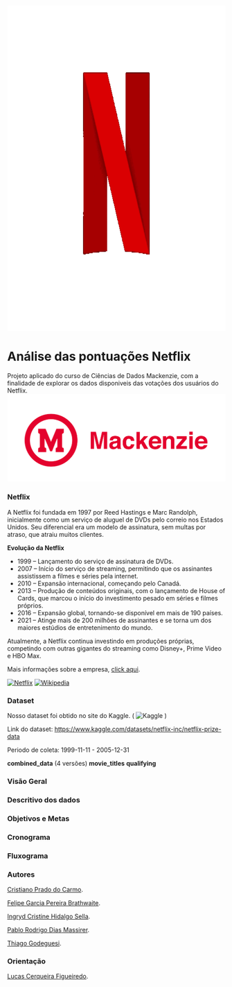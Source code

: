 <img src="/pics/netflix.gif" alt="image" width="1200" height="750">

# Análise das pontuações Netflix
Projeto aplicado do curso de Ciências de Dados Mackenzie, com a finalidade de explorar os dados disponiveis das votações dos usuários do Netflix.
[![Netflix](/pics/MCK_horizontal_vermelho.png)](#)


### Netflix
A Netflix foi fundada em 1997 por Reed Hastings e Marc Randolph, inicialmente como um serviço de aluguel de DVDs pelo correio nos Estados Unidos. Seu diferencial era um modelo de assinatura, sem multas por atraso, que atraiu muitos clientes.

**Evolução da Netflix**
- 1999 – Lançamento do serviço de assinatura de DVDs.
- 2007 – Início do serviço de streaming, permitindo que os assinantes assistissem a filmes e séries pela internet.
- 2010 – Expansão internacional, começando pelo Canadá.
- 2013 – Produção de conteúdos originais, com o lançamento de House of Cards, que marcou o início do investimento pesado em séries e filmes próprios.
- 2016 – Expansão global, tornando-se disponível em mais de 190 países.
- 2021 – Atinge mais de 200 milhões de assinantes e se torna um dos maiores estúdios de entretenimento do mundo.

Atualmente, a Netflix continua investindo em produções próprias, competindo com outras gigantes do streaming como Disney+, Prime Video e HBO Max.

Mais informações sobre a empresa, [click aqui](Netflix.md).

[![Netflix](https://img.shields.io/badge/Netflix-E50914?logo=netflix&logoColor=white)](https://www.netflix.com/br/)
[![Wikipedia](https://img.shields.io/badge/Wikipedia-%23000000.svg?logo=wikipedia&logoColor=white)](https://pt.wikipedia.org/wiki/Netflix)

### Dataset
Nosso dataset foi obtido no site do Kaggle. ( ![Kaggle](https://img.shields.io/badge/Kaggle-035a7d?logo=kaggle&logoColor=white) )

Link do dataset: 
https://www.kaggle.com/datasets/netflix-inc/netflix-prize-data

Periodo de coleta: 1999-11-11 - 2005-12-31

**combined_data** (4 versões)
**movie_titles**
**qualifying**

### Visão Geral

### Descritivo dos dados

### Objetivos e Metas

### Cronograma

### Fluxograma 



### Autores
[Cristiano Prado do Carmo](CristianoPradoCarmo.md).

[Felipe Garcia Pereira Brathwaite](FelipeGarciaPereiraBrathwaite.md).

[Ingryd Cristine Hidalgo Sella](IngrydCristineHidalgoSella.md).

[Pablo Rodrigo Dias Massirer](PabloRodrigoDiasMassirer.md).

[Thiago Godeguesi](ThiagoGodeguesi.md).


### Orientação 

[Lucas Cerqueira Figueiredo](https://www.linkedin.com/in/lucascerfig/).
